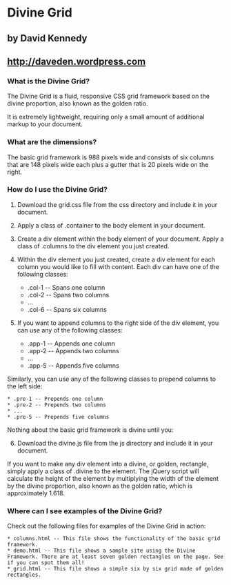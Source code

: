 # Divine Grid
## by David Kennedy
## http://daveden.wordpress.com

### What is the Divine Grid?

The Divine Grid is a fluid, responsive CSS grid framework based on the divine proportion, also known as the golden ratio.

It is extremely lightweight, requiring only a small amount of additional markup to your document.

### What are the dimensions?

The basic grid framework is 988 pixels wide and consists of six columns that are 148 pixels wide each plus a gutter that is 20 pixels wide on the right.

### How do I use the Divine Grid?

1. Download the grid.css file from the css directory and include it in your document.

2. Apply a class of .container to the body element in your document.

3. Create a div element within the body element of your document. Apply a class of .columns to the div element you just created.

4. Within the div element you just created, create a div element for each column you would like to fill with content. Each div can have one of the following classes:

    * .col-1 -- Spans one column
    * .col-2 -- Spans two columns
    * ...
    * .col-6 -- Spans six columns

5. If you want to append columns to the right side of the div element, you can use any of the following classes:

    * .app-1 -- Appends one column
    * .app-2 -- Appends two columns
    * ...
    * .app-5 -- Appends five columns

Similarly, you can use any of the following classes to prepend columns to the left side:

    * .pre-1 -- Prepends one column
    * .pre-2 -- Prepends two columns
    * ...
    * .pre-5 -- Prepends five columns

Nothing about the basic grid framework is divine until you:

6. Download the divine.js file from the js directory and include it in your document.

If you want to make any div element into a divine, or golden, rectangle, simply apply a class of .divine to the element. The jQuery script will calculate the height of the element by multiplying the width of the element by the divine proportion, also known as the golden ratio, which is approximately 1.618.

### Where can I see examples of the Divine Grid?

Check out the following files for examples of the Divine Grid in action:

    * columns.html -- This file shows the functionality of the basic grid framework.
    * demo.html -- This file shows a sample site using the Divine Framework. There are at least seven golden rectangles on the page. See if you can spot them all!
    * grid.html -- This file shows a simple six by six grid made of golden rectangles.